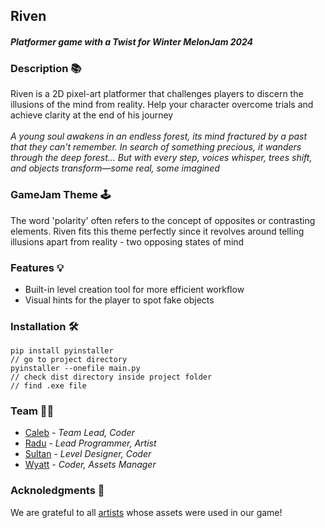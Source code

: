## Riven
#### *Platformer game with a Twist for Winter MelonJam 2024*


### Description 📚
Riven is a 2D pixel-art platformer that challenges players to discern the illusions of the mind from reality. Help your character overcome trials and achieve clarity at the end of his journey
<br><br>
*A young soul awakens in an endless forest, its mind fractured by a past that they can't remember.
In search of something precious, it wanders through the deep forest... But with every step, voices whisper, trees shift, and objects transform—some real, some imagined*


### GameJam Theme 🕹️
The word 'polarity' often refers to the concept of opposites or contrasting elements. Riven fits this theme perfectly since it revolves around telling illusions apart from reality - two opposing states of mind



### Features 💡
- Built-in level creation tool for more efficient workflow
- Visual hints for the player to spot fake objects


### Installation 🛠️

```
pip install pyinstaller
// go to project directory
pyinstaller --onefile main.py
// check dist directory inside project folder
// find .exe file
```


### Team 👨‍💻
- [Caleb](https://github.com/orangasus) - *Team Lead, Coder*
- [Radu](https://github.com/Styro457) - *Lead Programmer, Artist*
- [Sultan](https://github.com/Sultan-Alshehry) - *Level Designer, Coder*
- [Wyatt](https://github.com/wyat1t) - *Coder, Assets Manager*


### Acknoledgments 🎉
We are grateful to all [artists](./attributions.md) whose assets were used in our game!